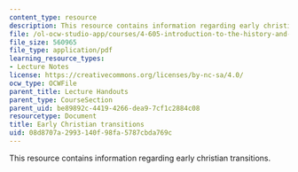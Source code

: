 ```yaml
---
content_type: resource
description: This resource contains information regarding early christian transitions.
file: /ol-ocw-studio-app/courses/4-605-introduction-to-the-history-and-theory-of-architecture-spring-2012/08d8707a2993140f98fa5787cbda769c_MIT4_605S12_lec16.pdf
file_size: 560965
file_type: application/pdf
learning_resource_types:
- Lecture Notes
license: https://creativecommons.org/licenses/by-nc-sa/4.0/
ocw_type: OCWFile
parent_title: Lecture Handouts
parent_type: CourseSection
parent_uid: be89892c-4419-4266-dea9-7cf1c2884c08
resourcetype: Document
title: Early Christian transitions
uid: 08d8707a-2993-140f-98fa-5787cbda769c
---
```

This resource contains information regarding early christian transitions.